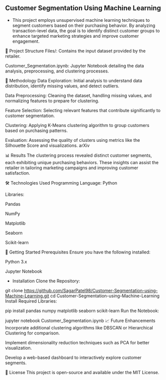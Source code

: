 ## Customer Segmentation Using Machine Learning
- This project employs unsupervised machine learning techniques to segment customers based on their purchasing behavior. By analyzing transaction-level data, the goal is to identify distinct customer groups to enhance targeted marketing strategies and improve customer engagement.


📁 Project Structure
Files/: Contains the input dataset provided by the retailer.

Customer_Segmentation.ipynb: Jupyter Notebook detailing the data analysis, preprocessing, and clustering processes.


🧠 Methodology
Data Exploration: Initial analysis to understand data distribution, identify missing values, and detect outliers.

Data Preprocessing: Cleaning the dataset, handling missing values, and normalizing features to prepare for clustering.

Feature Selection: Selecting relevant features that contribute significantly to customer segmentation.

Clustering: Applying K-Means clustering algorithm to group customers based on purchasing patterns.

Evaluation: Assessing the quality of clusters using metrics like the Silhouette Score and visualizations.
arXiv

📊 Results
The clustering process revealed distinct customer segments, each exhibiting unique purchasing behaviors. These insights can assist the retailer in tailoring marketing campaigns and improving customer satisfaction.


🛠️ Technologies Used
Programming Language: Python

Libraries:

Pandas

NumPy

Matplotlib

Seaborn

Scikit-learn


🚀 Getting Started
Prerequisites
Ensure you have the following installed:

Python 3.x

Jupyter Notebook

- Installation
Clone the Repository:


git clone https://github.com/SagarPatel98/Customer-Segmentation-using-Machine-Learning.git
cd Customer-Segmentation-using-Machine-Learning
Install Required Libraries:


pip install pandas numpy matplotlib seaborn scikit-learn
Run the Notebook:

jupyter notebook Customer_Segmentation.ipynb
📈 Future Enhancements
Incorporate additional clustering algorithms like DBSCAN or Hierarchical Clustering for comparison.

Implement dimensionality reduction techniques such as PCA for better visualization.

Develop a web-based dashboard to interactively explore customer segments.

📄 License
This project is open-source and available under the MIT License.
